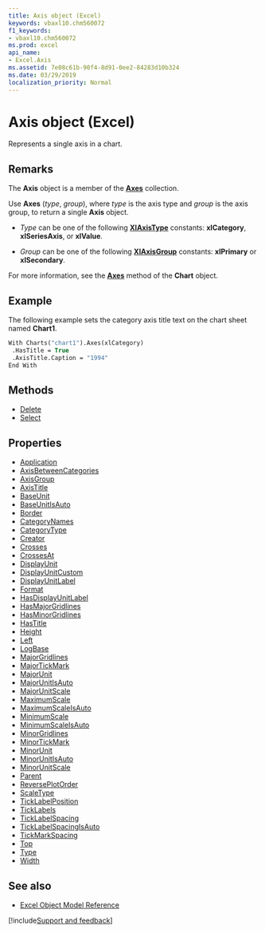 ```yaml
---
title: Axis object (Excel)
keywords: vbaxl10.chm560072
f1_keywords:
- vbaxl10.chm560072
ms.prod: excel
api_name:
- Excel.Axis
ms.assetid: 7e08c61b-90f4-8d91-0ee2-84283d10b324
ms.date: 03/29/2019
localization_priority: Normal
---
```



# Axis object (Excel)

Represents a single axis in a chart.


## Remarks

The **Axis** object is a member of the **[Axes](Excel.Axes(object).md)** collection.

Use **Axes** (_type_, _group_), where _type_ is the axis type and _group_ is the axis group, to return a single **Axis** object. 

- _Type_ can be one of the following **[XlAxisType](Excel.XlAxisType.md)** constants: **xlCategory**, **xlSeriesAxis**, or **xlValue**. 

- _Group_ can be one of the following **[XlAxisGroup](Excel.XlAxisGroup.md)** constants: **xlPrimary** or **xlSecondary**. 

For more information, see the **[Axes](Excel.Chart.Axes.md)** method of the **Chart** object.

## Example

The following example sets the category axis title text on the chart sheet named **Chart1**.

```vb
With Charts("chart1").Axes(xlCategory) 
 .HasTitle = True 
 .AxisTitle.Caption = "1994" 
End With
```


## Methods

- [Delete](Excel.Axis.Delete.md)
- [Select](Excel.Axis.Select.md)

## Properties

- [Application](Excel.Axis.Application.md)
- [AxisBetweenCategories](Excel.Axis.AxisBetweenCategories.md)
- [AxisGroup](Excel.Axis.AxisGroup.md)
- [AxisTitle](Excel.Axis.AxisTitle.md)
- [BaseUnit](Excel.Axis.BaseUnit.md)
- [BaseUnitIsAuto](Excel.Axis.BaseUnitIsAuto.md)
- [Border](Excel.Axis.Border.md)
- [CategoryNames](Excel.Axis.CategoryNames.md)
- [CategoryType](Excel.Axis.CategoryType.md)
- [Creator](Excel.Axis.Creator.md)
- [Crosses](Excel.Axis.Crosses.md)
- [CrossesAt](Excel.Axis.CrossesAt.md)
- [DisplayUnit](Excel.Axis.DisplayUnit.md)
- [DisplayUnitCustom](Excel.Axis.DisplayUnitCustom.md)
- [DisplayUnitLabel](Excel.Axis.DisplayUnitLabel.md)
- [Format](Excel.Axis.Format.md)
- [HasDisplayUnitLabel](Excel.Axis.HasDisplayUnitLabel.md)
- [HasMajorGridlines](Excel.Axis.HasMajorGridlines.md)
- [HasMinorGridlines](Excel.Axis.HasMinorGridlines.md)
- [HasTitle](Excel.Axis.HasTitle.md)
- [Height](Excel.Axis.Height.md)
- [Left](Excel.Axis.Left.md)
- [LogBase](Excel.Axis.LogBase.md)
- [MajorGridlines](Excel.Axis.MajorGridlines.md)
- [MajorTickMark](Excel.Axis.MajorTickMark.md)
- [MajorUnit](Excel.Axis.MajorUnit.md)
- [MajorUnitIsAuto](Excel.Axis.MajorUnitIsAuto.md)
- [MajorUnitScale](Excel.Axis.MajorUnitScale.md)
- [MaximumScale](Excel.Axis.MaximumScale.md)
- [MaximumScaleIsAuto](Excel.Axis.MaximumScaleIsAuto.md)
- [MinimumScale](Excel.Axis.MinimumScale.md)
- [MinimumScaleIsAuto](Excel.Axis.MinimumScaleIsAuto.md)
- [MinorGridlines](Excel.Axis.MinorGridlines.md)
- [MinorTickMark](Excel.Axis.MinorTickMark.md)
- [MinorUnit](Excel.Axis.MinorUnit.md)
- [MinorUnitIsAuto](Excel.Axis.MinorUnitIsAuto.md)
- [MinorUnitScale](Excel.Axis.MinorUnitScale.md)
- [Parent](Excel.Axis.Parent.md)
- [ReversePlotOrder](Excel.Axis.ReversePlotOrder.md)
- [ScaleType](Excel.Axis.ScaleType.md)
- [TickLabelPosition](Excel.Axis.TickLabelPosition.md)
- [TickLabels](Excel.Axis.TickLabels.md)
- [TickLabelSpacing](Excel.Axis.TickLabelSpacing.md)
- [TickLabelSpacingIsAuto](Excel.Axis.TickLabelSpacingIsAuto.md)
- [TickMarkSpacing](Excel.Axis.TickMarkSpacing.md)
- [Top](Excel.Axis.Top.md)
- [Type](Excel.Axis.Type.md)
- [Width](Excel.Axis.Width.md)

## See also

- [Excel Object Model Reference](overview/Excel/object-model.md)

[!include[Support and feedback](~/includes/feedback-boilerplate.md)]

